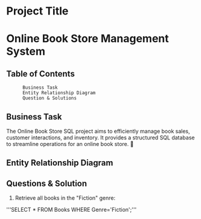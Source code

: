 # Project Title 
# Online Book Store Management System
## Table of Contents
          Business Task 
          Entity Relationship Diagram
          Question & Solutions
## Business Task 
The Online Book Store SQL project aims to efficiently manage book sales, customer interactions, and inventory. It provides a structured SQL database to streamline operations for an online book store. 🚀
## Entity Relationship Diagram

## Questions & Solution
1. Retrieve all books in the "Fiction" genre:

'''SELECT * FROM Books 
WHERE Genre='Fiction';'''
